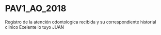 # PAV1_AO_2018
Registro de la atención odontologíca recibida y su correspondiente historial clinico 
Exelente lo tuyo JUAN
